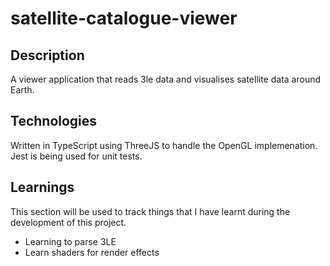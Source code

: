 # satellite-catalogue-viewer

## Description

A viewer application that reads 3le data and visualises satellite data around Earth.

## Technologies

Written in TypeScript using ThreeJS to handle the OpenGL implemenation. Jest is being used for unit tests.

## Learnings
This section will be used to track things that I have learnt during the development of this project.

- Learning to parse 3LE
- Learn shaders for render effects